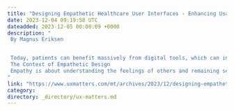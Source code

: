 ```yaml
---
title: "Designing Empathetic Healthcare User Interfaces - Enhancing Usability and Accessibility"
date: 2023-12-04 09:19:58 UTC
dateadded: 2023-12-05 00:00:09 +0000
description: "
 By Magnus Eriksen 


 Today, patients can benefit massively from digital tools, which can influence their interactions with their caregivers and provide an all-around great experience. With this in mind, it has become necessary to provide empathetic designs for healthcare user interfaces. Patients use online portals to schedule appointments, access their health data, avail themselves of telemedicine, and even find healthcare providers. Empathetic designs can increase both the usability and accessibility of these portals. 
 The Context of Empathetic Design 
 Empathy is about understanding the feelings of others and remaining sensitive to them. When considering UX design, empathy is about creating user interfaces that cater to users’ emotional and cognitive needs. Within healthcare contexts, people’s emotions can get intense. The stakes are often enormously high. Life-and-death situations are not uncommon. An empathetic design can mean a smooth, comforting interaction instead of one that frustrates the patient. Read More 
"
link: "https://www.uxmatters.com/mt/archives/2023/12/designing-empathetic-healthcare-user-interfaces-enhancing-usability-and-accessibility.php"
category:
directory: _directory/ux-matters.md
---
```

